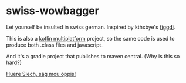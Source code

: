 # swiss-wowbagger
Let yourself be insulted in swiss german.
Inspired by kthxbye's [figgdi](http://figgdi.kthxbye.ch/).

This is also a [kotlin multiplatform](https://blog.jetbrains.com/kotlin/2017/11/kotlin-1-2-released/) project, so the same code is used to produce both .class files and javascript.

And it's a gradle project that publishes to maven central. (Why is this so hard?)

<span font-size="200%">[Huere Siech, säg mou öppis!](demo.html)</span>